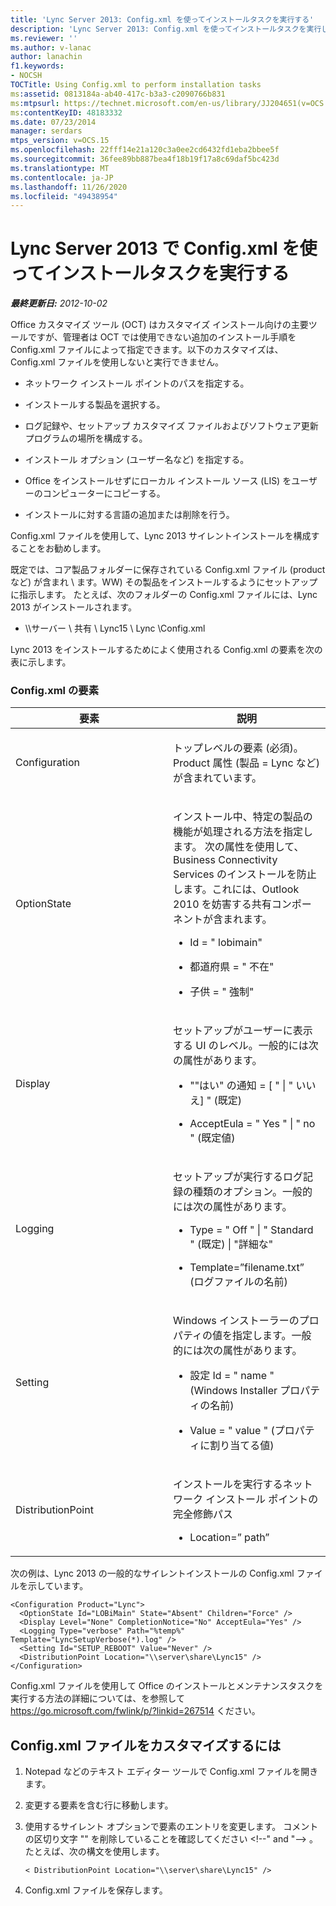 ```yaml
---
title: 'Lync Server 2013: Config.xml を使ってインストールタスクを実行する'
description: 'Lync Server 2013: Config.xml を使ってインストールタスクを実行します。'
ms.reviewer: ''
ms.author: v-lanac
author: lanachin
f1.keywords:
- NOCSH
TOCTitle: Using Config.xml to perform installation tasks
ms:assetid: 0813184a-ab40-417c-b3a3-c2090766b831
ms:mtpsurl: https://technet.microsoft.com/en-us/library/JJ204651(v=OCS.15)
ms:contentKeyID: 48183332
ms.date: 07/23/2014
manager: serdars
mtps_version: v=OCS.15
ms.openlocfilehash: 22fff14e21a120c3a0ee2cd6432fd1eba2bbee5f
ms.sourcegitcommit: 36fee89bb887bea4f18b19f17a8c69daf5bc423d
ms.translationtype: MT
ms.contentlocale: ja-JP
ms.lasthandoff: 11/26/2020
ms.locfileid: "49438954"
---
```

# <a name="using-configxml-to-perform-installation-tasks-in-lync-server-2013"></a>Lync Server 2013 で Config.xml を使ってインストールタスクを実行する

<div data-xmlns="http://www.w3.org/1999/xhtml">

<div class="topic" data-xmlns="http://www.w3.org/1999/xhtml" data-msxsl="urn:schemas-microsoft-com:xslt" data-cs="https://msdn.microsoft.com/">

<div data-asp="https://msdn2.microsoft.com/asp">



</div>

<div id="mainSection">

<div id="mainBody">

<span> </span>

_**最終更新日:** 2012-10-02_

Office カスタマイズ ツール (OCT) はカスタマイズ インストール向けの主要ツールですが、管理者は OCT では使用できない追加のインストール手順を Config.xml ファイルによって指定できます。以下のカスタマイズは、Config.xml ファイルを使用しないと実行できません。

  - ネットワーク インストール ポイントのパスを指定する。

  - インストールする製品を選択する。

  - ログ記録や、セットアップ カスタマイズ ファイルおよびソフトウェア更新プログラムの場所を構成する。

  - インストール オプション (ユーザー名など) を指定する。

  - Office をインストールせずにローカル インストール ソース (LIS) をユーザーのコンピューターにコピーする。

  - インストールに対する言語の追加または削除を行う。

Config.xml ファイルを使用して、Lync 2013 サイレントインストールを構成することをお勧めします。

既定では、コア製品フォルダーに保存されている Config.xml ファイル (product など) が含まれ \\ ます。WW) その製品をインストールするようにセットアップに指示します。 たとえば、次のフォルダーの Config.xml ファイルには、Lync 2013 がインストールされます。

  - \\\\サーバー \\ 共有 \\ Lync15 \\ Lync \\Config.xml

Lync 2013 をインストールするためによく使用される Config.xml の要素を次の表に示します。

### <a name="configxml-elements"></a>Config.xml の要素

<table>
<colgroup>
<col style="width: 50%" />
<col style="width: 50%" />
</colgroup>
<thead>
<tr class="header">
<th>要素</th>
<th>説明</th>
</tr>
</thead>
<tbody>
<tr class="odd">
<td><p>Configuration</p></td>
<td><p>トップレベルの要素 (必須)。 Product 属性 (製品 = Lync など) が含まれています。</p></td>
</tr>
<tr class="even">
<td><p>OptionState</p></td>
<td><p>インストール中、特定の製品の機能が処理される方法を指定します。 次の属性を使用して、Business Connectivity Services のインストールを防止します。これには、Outlook 2010 を妨害する共有コンポーネントが含まれます。</p>
<ul>
<li><p>Id = &quot; lobimain&quot;</p></li>
<li><p>都道府県 = &quot; 不在&quot;</p></li>
<li><p>子供 = &quot; 強制&quot;</p></li>
</ul></td>
</tr>
<tr class="odd">
<td><p>Display</p></td>
<td><p>セットアップがユーザーに表示する UI のレベル。一般的には次の属性があります。</p>
<ul>
<li><p>&quot;"はい" の通知 = [ &quot;  |  &quot; いいえ] &quot; (既定)</p></li>
<li><p>AcceptEula = &quot; Yes &quot;  |  &quot; no &quot; (既定値)</p></li>
</ul></td>
</tr>
<tr class="even">
<td><p>Logging</p></td>
<td><p>セットアップが実行するログ記録の種類のオプション。一般的には次の属性があります。</p>
<ul>
<li><p>Type = &quot; Off &quot;  |  &quot; Standard &quot; (既定) | &quot;詳細な&quot;</p></li>
<li><p>Template=”filename.txt” (ログファイルの名前)</p></li>
</ul></td>
</tr>
<tr class="odd">
<td><p>Setting</p></td>
<td><p>Windows インストーラーのプロパティの値を指定します。一般的には次の属性があります。</p>
<ul>
<li><p>設定 Id = &quot; name &quot; (Windows Installer プロパティの名前)</p></li>
<li><p>Value = &quot; value &quot; (プロパティに割り当てる値)</p></li>
</ul></td>
</tr>
<tr class="even">
<td><p>DistributionPoint</p></td>
<td><p>インストールを実行するネットワーク インストール ポイントの完全修飾パス</p>
<ul>
<li><p>Location=” path”</p></li>
</ul></td>
</tr>
</tbody>
</table>


次の例は、Lync 2013 の一般的なサイレントインストールの Config.xml ファイルを示しています。

    <Configuration Product="Lync">
      <OptionState Id="LOBiMain" State="Absent" Children="Force" />
      <Display Level="None" CompletionNotice="No" AcceptEula="Yes" />
      <Logging Type="verbose" Path="%temp%" Template="LyncSetupVerbose(*).log" />
      <Setting Id="SETUP_REBOOT" Value="Never" />
      <DistributionPoint Location="\\server\share\Lync15" />
    </Configuration>

Config.xml ファイルを使用して Office のインストールとメンテナンスタスクを実行する方法の詳細については、を参照して <https://go.microsoft.com/fwlink/p/?linkid=267514> ください。

<div>

## <a name="to-customize-the-configxml-file"></a>Config.xml ファイルをカスタマイズするには

1.  Notepad などのテキスト エディター ツールで Config.xml ファイルを開きます。

2.  変更する要素を含む行に移動します。

3.  使用するサイレント オプションで要素のエントリを変更します。 コメントの区切り文字 "" を削除していることを確認してください \<\!--" and "--\> 。 たとえば、次の構文を使用します。
    
        < DistributionPoint Location="\\server\share\Lync15" />

4.  Config.xml ファイルを保存します。

</div>

</div>

<span> </span>

</div>

</div>

</div>

